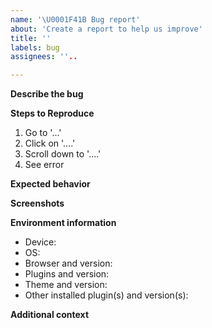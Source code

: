 ```yaml
---
name: '\U0001F41B Bug report'
about: 'Create a report to help us improve'
title: ''
labels: bug
assignees: ''..

---
```


<!-- Thank you for reporting a possible bug.  Please fill in as much of the template below as you can. -->

**Describe the bug**
<!-- A clear and concise description of what the bug is. -->

**Steps to Reproduce**
<!-- Steps to reproduce the behavior. -->
1. Go to '...'
2. Click on '....'
3. Scroll down to '....'
4. See error

**Expected behavior**
<!-- A clear and concise description of what you expected to happen. -->

**Screenshots**
<!-- If applicable, add screenshots to help explain your problem. -->

**Environment information**
 - Device: <!-- [e.g. MacBook] -->
 - OS: <!-- [e.g. MacOS 10.14.3] -->
 - Browser and version: <!-- [e.g. Firefox 65.0.1, Chrome 73.0.3683.75, Safari 12.0.3] -->
 - Plugins and version: <!-- [e.g. 1.1.0] -->
 - Theme and version: <!-- [e.g. Twenty Nineteen 1.3] -->
 - Other installed plugin(s) and version(s):

**Additional context**
<!-- Add any other context about the problem here. -->
